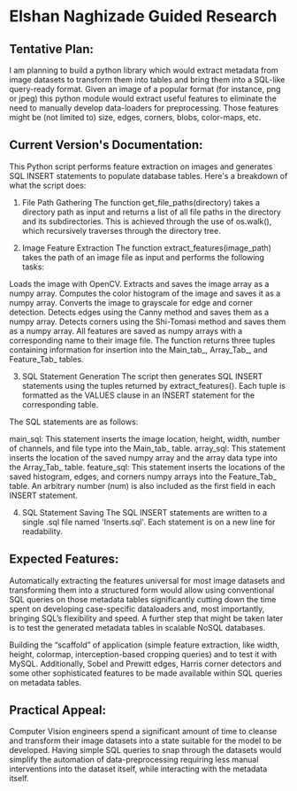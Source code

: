 # Elshan Naghizade Guided Research

## Tentative Plan:
I am planning to build a python library which would extract metadata from image datasets to transform them into tables and bring them into a SQL-like query-ready format. Given an image of a popular format (for instance, png or jpeg) this python module would extract useful features to eliminate the need to manually develop data-loaders for preprocessing. Those features might be (not limited to) size, edges, corners, blobs, color-maps, etc.

## Current Version's Documentation:
This Python script performs feature extraction on images and generates SQL INSERT statements to populate database tables. Here's a breakdown of what the script does:

1. File Path Gathering
The function get_file_paths(directory) takes a directory path as input and returns a list of all file paths in the directory and its subdirectories. This is achieved through the use of os.walk(), which recursively traverses through the directory tree.

2. Image Feature Extraction
The function extract_features(image_path) takes the path of an image file as input and performs the following tasks:

Loads the image with OpenCV.
Extracts and saves the image array as a numpy array.
Computes the color histogram of the image and saves it as a numpy array.
Converts the image to grayscale for edge and corner detection.
Detects edges using the Canny method and saves them as a numpy array.
Detects corners using the Shi-Tomasi method and saves them as a numpy array.
All features are saved as numpy arrays with a corresponding name to their image file. The function returns three tuples containing information for insertion into the Main_tab_, Array_Tab_, and Feature_Tab_ tables.

3. SQL Statement Generation
The script then generates SQL INSERT statements using the tuples returned by extract_features(). Each tuple is formatted as the VALUES clause in an INSERT statement for the corresponding table.

The SQL statements are as follows:

main_sql: This statement inserts the image location, height, width, number of channels, and file type into the Main_tab_ table.
array_sql: This statement inserts the location of the saved numpy array and the array data type into the Array_Tab_ table.
feature_sql: This statement inserts the locations of the saved histogram, edges, and corners numpy arrays into the Feature_Tab_ table.
An arbitrary number (num) is also included as the first field in each INSERT statement.

4. SQL Statement Saving
The SQL INSERT statements are written to a single .sql file named 'Inserts.sql'. Each statement is on a new line for readability.

## Expected Features:
Automatically extracting the features universal for most image datasets and transforming them into a structured form would allow using conventional SQL queries on those metadata tables significantly cutting down the time spent on developing case-specific dataloaders and, most importantly, bringing SQL’s flexibility and speed.
A further step that might be taken later is to test the generated metadata tables in scalable NoSQL databases.

Building the “scaffold” of application (simple feature extraction, like width, height, colormap, interception-based cropping queries) and to test it with MySQL.
Additionally, Sobel and Prewitt edges, Harris corner detectors and some other sophisticated features to be made available within
SQL queries on metadata tables.

## Practical Appeal:
Computer Vision engineers spend a significant amount of time to cleanse and transform their image datasets into a state suitable for the model to be developed. Having simple SQL queries to snap through the datasets would simplify the automation of data-preprocessing requiring less manual interventions into the dataset itself, while interacting with the metadata itself.
